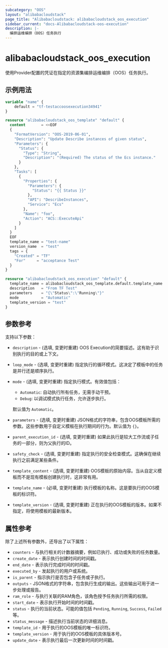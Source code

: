 ```yaml
---
subcategory: "OOS"
layout: "alibabacloudstack"
page_title: "Alibabacloudstack: alibabacloudstack_oos_execution"
sidebar_current: "docs-Alibabacloudstack-oos-execution"
description: |- 
  编排运维编排（OOS）任务执行
---
```


# alibabacloudstack_oos_execution

使用Provider配置的凭证在指定的资源集编排运维编排（OOS）任务执行。

## 示例用法

```terraform
variable "name" {
    default = "tf-testaccoosexecution34941"
}

resource "alibabacloudstack_oos_template" "default" {
  content       = <<EOF
  {
    "FormatVersion": "OOS-2019-06-01",
    "Description": "Update Describe instances of given status",
    "Parameters": {
      "Status": {
        "Type": "String",
        "Description": "(Required) The status of the Ecs instance."
      }
    },
    "Tasks": [
      {
        "Properties": {
          "Parameters": {
            "Status": "{{ Status }}"
          },
          "API": "DescribeInstances",
          "Service": "Ecs"
        },
        "Name": "foo",
        "Action": "ACS::ExecuteApi"
      }
    ]
  }
  EOF
  template_name = "test-name"
  version_name  = "test"
  tags = {
    "Created" = "TF"
    "For"     = "acceptance Test"
  }
}

resource "alibabacloudstack_oos_execution" "default" {
  template_name = alibabacloudstack_oos_template.default.template_name
  description   = "From TF Test"
  parameters    = "{\"Status\":\"Running\"}"
  mode          = "Automatic"
  template_version = "test"
}
```

## 参数参考

支持以下参数：

* `description` - (选填, 变更时重建) OOS Execution的简要描述。这有助于识别执行的目的或上下文。
* `loop_mode` - (选填, 变更时重建) 指定执行的循环模式。这决定了模板中的任务是并行还是顺序执行。
* `mode` - (选填, 变更时重建) 指定执行模式。有效值包括：
  * `Automatic`: 自动执行所有任务，无需手动干预。
  * `Debug`: 以调试模式执行任务，允许逐步执行。
  
  默认值为 `Automatic`。
* `parameters` - (选填, 变更时重建) JSON格式的字符串，包含OOS模板所需的参数。这些参数用于自定义模板在执行期间的行为。默认值为 `{}`。
* `parent_execution_id` - (选填, 变更时重建) 如果此执行是较大工作流或子任务的一部分，则为父执行的ID。
* `safety_check` - (选填, 变更时重建) 指定执行的安全检查模式。这确保在继续执行之前满足某些条件。
* `template_content` - (选填, 变更时重建) OOS模板的原始内容。当从自定义模板而不是现有模板创建执行时，这非常有用。
* `template_name` - (必填, 变更时重建) 执行模板的名称。这是要执行的OOS模板的标识符。
* `template_version` - (选填, 变更时重建) 正在执行的OOS模板的版本。如果不指定，将使用模板的最新版本。

## 属性参考

除了上述所有参数外，还导出了以下属性：

* `counters` - 与执行相关的计数器摘要，例如已执行、成功或失败的任务数量。
* `create_date` - 表示执行创建时间的时间戳。
* `end_date` - 表示执行完成时间的时间戳。
* `executed_by` - 发起执行的用户或系统。
* `is_parent` - 指示执行是否包含子任务或子执行。
* `outputs` - JSON格式的字符串，包含执行生成的输出。这些输出可用于进一步处理或报告。
* `ram_role` - 与执行关联的RAM角色，该角色授予任务执行所需的权限。
* `start_date` - 表示执行开始时间的时间戳。
* `status` - 执行的当前状态。可能的值包括 `Pending`, `Running`, `Success`, `Failed` 等。
* `status_message` - 描述执行当前状态的详细消息。
* `template_id` - 用于执行的OOS模板的唯一标识符。
* `template_version` - 用于执行的OOS模板的具体版本号。
* `update_date` - 表示执行最后一次更新时间的时间戳。